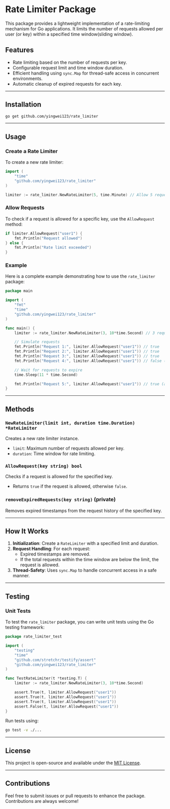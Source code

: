 
# Rate Limiter Package

This package provides a lightweight implementation of a rate-limiting mechanism for Go applications. It limits the number of requests allowed per user (or key) within a specified time window(sliding window).

## Features

- Rate limiting based on the number of requests per key.
- Configurable request limit and time window duration.
- Efficient handling using `sync.Map` for thread-safe access in concurrent environments.
- Automatic cleanup of expired requests for each key.

---

## Installation

```bash
go get github.com/yingwei123/rate_limiter
```

---

## Usage

### Create a Rate Limiter

To create a new rate limiter:

```go
import (
    "time"
    "github.com/yingwei123/rate_limiter"
)

limiter := rate_limiter.NewRateLimiter(5, time.Minute) // Allow 5 requests per key within 1 minute
```

### Allow Requests

To check if a request is allowed for a specific key, use the `AllowRequest` method:

```go
if limiter.AllowRequest("user1") {
    fmt.Println("Request allowed")
} else {
    fmt.Println("Rate limit exceeded")
}
```

### Example

Here is a complete example demonstrating how to use the `rate_limiter` package:

```go
package main

import (
    "fmt"
    "time"
    "github.com/yingwei123/rate_limiter"
)

func main() {
    limiter := rate_limiter.NewRateLimiter(3, 10*time.Second) // 3 requests allowed per 10 seconds

    // Simulate requests
    fmt.Println("Request 1:", limiter.AllowRequest("user1")) // true
    fmt.Println("Request 2:", limiter.AllowRequest("user1")) // true
    fmt.Println("Request 3:", limiter.AllowRequest("user1")) // true
    fmt.Println("Request 4:", limiter.AllowRequest("user1")) // false (rate limit exceeded)

    // Wait for requests to expire
    time.Sleep(11 * time.Second)

    fmt.Println("Request 5:", limiter.AllowRequest("user1")) // true (after waiting)
}
```

---

## Methods

### `NewRateLimiter(limit int, duration time.Duration) *RateLimiter`
Creates a new rate limiter instance.

- `limit`: Maximum number of requests allowed per key.
- `duration`: Time window for rate limiting.

### `AllowRequest(key string) bool`
Checks if a request is allowed for the specified key.

- Returns `true` if the request is allowed, otherwise `false`.

### `removeExpiredRequests(key string)` (private)
Removes expired timestamps from the request history of the specified key.

---

## How It Works

1. **Initialization**: Create a `RateLimiter` with a specified limit and duration.
2. **Request Handling**: For each request:
   - Expired timestamps are removed.
   - If the total requests within the time window are below the limit, the request is allowed.
3. **Thread-Safety**: Uses `sync.Map` to handle concurrent access in a safe manner.

---

## Testing

### Unit Tests

To test the `rate_limiter` package, you can write unit tests using the Go testing framework:

```go
package rate_limiter_test

import (
    "testing"
    "time"
    "github.com/stretchr/testify/assert"
    "github.com/yingwei123/rate_limiter"
)

func TestRateLimiter(t *testing.T) {
    limiter := rate_limiter.NewRateLimiter(3, 10*time.Second)

    assert.True(t, limiter.AllowRequest("user1"))
    assert.True(t, limiter.AllowRequest("user1"))
    assert.True(t, limiter.AllowRequest("user1"))
    assert.False(t, limiter.AllowRequest("user1"))
}
```

Run tests using:
```bash
go test -v ./...
```

---

## License

This project is open-source and available under the [MIT License](LICENSE.md).

---

## Contributions

Feel free to submit issues or pull requests to enhance the package. Contributions are always welcome!